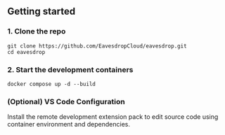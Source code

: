 ## Getting started

### 1. Clone the repo
```
git clone https://github.com/EavesdropCloud/eavesdrop.git
cd eavesdrop
```

### 2. Start the development containers
```
docker compose up -d --build
```

### (Optional) VS Code Configuration

Install the remote development extension pack to edit source code using container environment and dependencies.